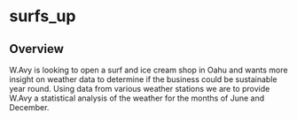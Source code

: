 # surfs_up

## Overview
W.Avy is looking to open a surf and ice cream shop in Oahu and wants more insight on weather data to determine if the business could be sustainable year round. Using data from various weather stations we are to provide W.Avy a statistical analysis of the weather for the months of June and December.

